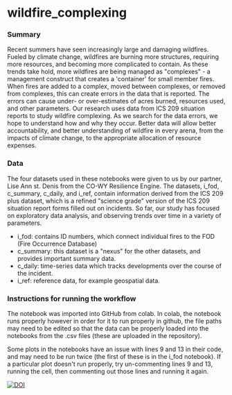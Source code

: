 # wildfire_complexing

### Summary
Recent summers have seen increasingly large and damaging wildfires. Fueled by climate change, wildfires are burning more structures, requiring more resources, and becoming more complicated to contain. As these trends take hold, more wildfires are being managed as "complexes" - a management construct that creates a 'container' for small member fires. When fires are added to a complex, moved between complexes, or removed from complexes, this can create errors in the data that is reported. The errors can cause under- or over-estimates of acres burned, resources used, and other parameters. Our research uses data from ICS 209 situation reports to study wildfire complexing. As we search for the data errors, we hope to understand how and why they occur. Better data will allow better accountability, and better understanding of wildfire in every arena, from the impacts of climate change, to the appropriate allocation of resource expenses.

### Data
The four datasets used in these notebooks were given to us by our partner, Lise Ann st. Denis from the CO-WY Resilience Engine. The datasets, i_fod, c_summary, c_daily, and i_ref, contain information derived from the ICS 209 plus dataset, which is a refined "science grade" version of the ICS 209 situation report forms filled out on incidents. So far, our study has focused on exploratory data analysis, and observing trends over time in a variety of parameters.

* i_fod: contains ID numbers, which connect individual fires to the FOD (Fire Occurrence Database)
* c_summary: this dataset is a "nexus" for the other datasets, and provides important summary data.
* c_daily: time-series data which tracks developments over the course of the incident.
* i_ref: reference data, for example geospatial data.

### Instructions for running the workflow
The notebook was imported into GitHub from colab. In colab, the notebook runs properly however in order for it to run properly in github, the file paths may need to be edited so that the data can be properly loaded into the notebooks from the .csv files (these are uploaded in the repository).

Some plots in the notebooks have an issue with lines 9 and 13 in their code, and may need to be run twice (the first of these is in the i_fod notebook). If a particular plot doesn't run properly, try un-commenting lines 9 and 13, running the cell, then commenting out those lines and running it again.

[![DOI](https://zenodo.org/badge/DOI/10.5281/zenodo.15331349.svg)](https://doi.org/10.5281/zenodo.15331349)
